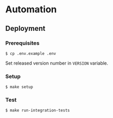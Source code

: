 # Automation

## Deployment

### Prerequisites

```
$ cp .env.example .env
```

Set released version number in `VERSION` variable.

### Setup

```
$ make setup
```

### Test

```
$ make run-integration-tests
```
